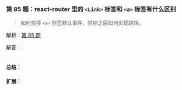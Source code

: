 ### 第 85 题：react-router 里的 `<Link>` 标签和 `<a>` 标签有什么区别

> 如何禁掉 `<a>` 标签默认事件，禁掉之后如何实现跳转。

解析：[第 85 题](https://github.com/Advanced-Frontend/Daily-Interview-Question/issues/135)

解答：



```javascript

```

#### 总结：



#### 扩展：



